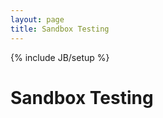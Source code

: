 ```yaml
---
layout: page
title: Sandbox Testing
---
```

{% include JB/setup %}

<script>
$(document).ready( function(){
$( "#ajaxcontent" ).load( "http://ncdesigns-studio.com/pages.html" );
)}
</script>
<main class="flex-container">
<h1 class="flex-item">
	Sandbox Testing
</h1>
<div class="flex-item" id="ajaxcontent">
</div>
</main>